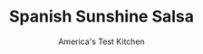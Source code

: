 ---
layout: ../../layouts/MarkdownPostLayout.astro
title: Spanish Sunshine Salsa
author: America's Test Kitchen
pubDate: 2023-03-15
description: "This spicy, fruity salsa heats up the competition. Its important to remove the bitter pith and membranes when using fresh orange segments."
image_url: https://res.cloudinary.com/hksqkdlah/image/upload/ar_1:1,c_fill,dpr_2.0,f_auto,fl_lossy.progressive.strip_profile,g_faces:auto,q_auto:low,w_344/5136_sfs-as06-tomolivesalsa-317701
tags: ["Appetizers","Spanish & Portuguese","Condiments","Contest Recipes"]
calories: 391
protein: 
carbohydrates: 3
fats: 
fiber: 1
ingredients: ["4 , medium tomatoes, seeded and cut into 1/4-inch pieces","1/4 teaspoon, Table salt","1 , seedless orange, peeled, sectioned, and cut into 1/4-inch pieces","1/2 cup Spanish, pitted green olives, pitted and quartered","3 , scallions, chopped fine","1/4 cup, chopped parsley","1 clove, garlic, minced","2 tablespoons, fresh lemon juice","1 tablespoon, extra-virgin olive oil","1/4 teaspoon, sugar"]
serves: 12
time: ""
instructions: ["Toss tomatoes and 1/4 teaspoon salt in medium bowl. Transfer to colander set over large bowl to drain excess moisture, about 30 minutes.","Return tomatoes to bowl and toss with remaining ingredients, including salt and pepper to taste. Cover with plastic wrap and refrigerate until flavors meld, at least 1 hour or up to 2 days."]
nutrition: ["139 mg Potassium","14 mg Phosphorus","16 mg Calcium","7 mg Magnesium","129 mg Sodium","2 g Fat","1 g Monounsaturated","14 mg Vitamin C","1 g Fiber","14 µg Folate (food)","2 g Sugars","32 µg Vitamin K","58 g Water","3 g Carbs","14 µg Folate equivalent (total)","26 µg Vitamin A","32 kcal Energy","391 calories"]
notes: "For recipes that use fresh orange segments, its important to remove the bitter pith and membranes. In the test kitchen, we use a paring knife to cut away the peel and white pith. Then we remove just the fruit flesh by cutting to the center inside the two membranes of each section. Use this recipe as an accompaniment to grilled meat or fish."
---